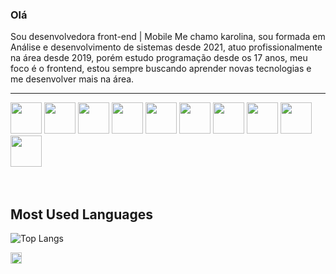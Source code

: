 ### Olá 

 Sou desenvolvedora front-end | Mobile
 Me chamo karolina, sou formada em Análise e desenvolvimento de sistemas desde 2021, atuo profissionalmente na área desde 2019, porém estudo programação desde os 17 anos, meu foco é o frontend, estou sempre buscando aprender novas tecnologias e me desenvolver mais na área.
<hr/>


<div>
<img src="https://cdn.jsdelivr.net/gh/devicons/devicon@latest/icons/react/react-original-wordmark.svg"  height="50px" width="50px"/>
<img src="https://cdn.jsdelivr.net/gh/devicons/devicon@latest/icons/angularjs/angularjs-original.svg"  height="50px" width="50px" />
<img src="https://cdn.jsdelivr.net/gh/devicons/devicon@latest/icons/nodejs/nodejs-original-wordmark.svg"  height="50px" width="50px" />
<img src="https://cdn.jsdelivr.net/gh/devicons/devicon@latest/icons/vuejs/vuejs-original-wordmark.svg"   height="50px" width="50px"/>
<img src="https://cdn.jsdelivr.net/gh/devicons/devicon@latest/icons/nextjs/nextjs-plain.svg"  height="50px" width="50px" />
<img src="https://cdn.jsdelivr.net/gh/devicons/devicon@latest/icons/materialui/materialui-original.svg"  height="50px" width="50px"  />
<img src="https://cdn.jsdelivr.net/gh/devicons/devicon@latest/icons/tailwindcss/tailwindcss-plain-wordmark.svg"   height="50px" width="50px" />
<img src="https://cdn.jsdelivr.net/gh/devicons/devicon@latest/icons/postgresql/postgresql-original-wordmark.svg" height="50px" width="50px" />
<img src="https://cdn.jsdelivr.net/gh/devicons/devicon@latest/icons/typescript/typescript-plain.svg"  height="50px" width="50px" />
<img src="https://cdn.jsdelivr.net/gh/devicons/devicon@latest/icons/redux/redux-original.svg"  height="50px" width="50px" />          
</div>

<br/>
<br/>

## Most Used Languages

![Top Langs](https://github-readme-stats.vercel.app/api/top-langs/?username=karoolina1234&layout=compact&theme=dark)

<div>
  <a href="https://www.linkedin.com/in/karolina-mendes/">
  <img height="18em" src="https://img.shields.io/badge/LinkedIn-0077B5?style=for-the-badge&logo=linkedin&logoColor=white">
</div>


